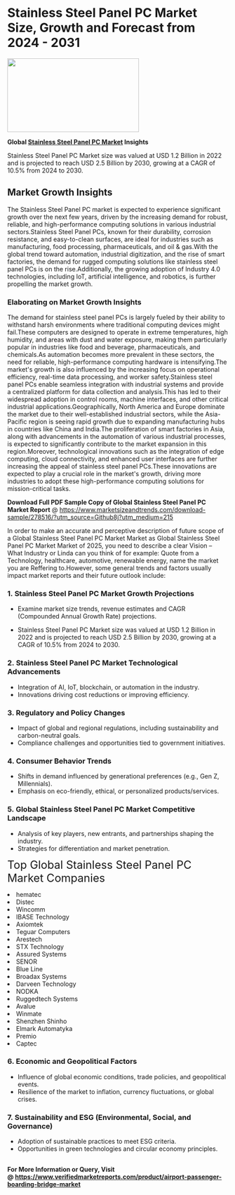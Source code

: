 <H1>Stainless Steel Panel PC Market Size, Growth and Forecast from 2024 - 2031</H1><img class="aligncenter size-medium wp-image-584254" src="https://thirdeyenews.in/wp-content/uploads/2024/09/Global-Market-Research-300x168.jpeg" alt="" width="300" height="168" /><p><strong>Global&nbsp;<a href="https://www.marketsizeandtrends.com/download-sample/278516/?utm_source=Github8j?utm_medium=215">Stainless Steel Panel PC Market</a> Insights</strong></p><p>Stainless Steel Panel PC Market size was valued at USD 1.2 Billion in 2022 and is projected to reach USD 2.5 Billion by 2030, growing at a CAGR of 10.5% from 2024 to 2030.</p><p><h2>Market Growth Insights</h2> The Stainless Steel Panel PC market is expected to experience significant growth over the next few years, driven by the increasing demand for robust, reliable, and high-performance computing solutions in various industrial sectors.Stainless Steel Panel PCs, known for their durability, corrosion resistance, and easy-to-clean surfaces, are ideal for industries such as manufacturing, food processing, pharmaceuticals, and oil & gas.With the global trend toward automation, industrial digitization, and the rise of smart factories, the demand for rugged computing solutions like stainless steel panel PCs is on the rise.Additionally, the growing adoption of Industry 4.0 technologies, including IoT, artificial intelligence, and robotics, is further propelling the market growth. <h3>Elaborating on Market Growth Insights</h3> The demand for stainless steel panel PCs is largely fueled by their ability to withstand harsh environments where traditional computing devices might fail.These computers are designed to operate in extreme temperatures, high humidity, and areas with dust and water exposure, making them particularly popular in industries like food and beverage, pharmaceuticals, and chemicals.As automation becomes more prevalent in these sectors, the need for reliable, high-performance computing hardware is intensifying.The market's growth is also influenced by the increasing focus on operational efficiency, real-time data processing, and worker safety.Stainless steel panel PCs enable seamless integration with industrial systems and provide a centralized platform for data collection and analysis.This has led to their widespread adoption in control rooms, machine interfaces, and other critical industrial applications.Geographically, North America and Europe dominate the market due to their well-established industrial sectors, while the Asia-Pacific region is seeing rapid growth due to expanding manufacturing hubs in countries like China and India.The proliferation of smart factories in Asia, along with advancements in the automation of various industrial processes, is expected to significantly contribute to the market expansion in this region.Moreover, technological innovations such as the integration of edge computing, cloud connectivity, and enhanced user interfaces are further increasing the appeal of stainless steel panel PCs.These innovations are expected to play a crucial role in the market's growth, driving more industries to adopt these high-performance computing solutions for mission-critical tasks.</p><p><span class=""><strong>Download Full PDF Sample Copy of Global Stainless Steel Panel PC Market Report</strong> @ <a href="https://www.marketsizeandtrends.com/download-sample/278516/?utm_source=Github8j?utm_medium=215" target="_blank">https://www.marketsizeandtrends.com/download-sample/278516/?utm_source=Github8j?utm_medium=215</a></span></p><p>In order to make an accurate and perceptive description of future scope of a Global&nbsp;Stainless Steel Panel PC Market Market as Global&nbsp;Stainless Steel Panel PC Market Market of 2025, you need to describe a clear Vision &ndash; What Industry or Linda can you think of for example: Quote from a Technology, healthcare, automotive, renewable energy, name the market you are Reffering to.However, some general trends and factors usually impact market reports and their future outlook include:</p><h3>1.&nbsp;<strong>Stainless Steel Panel PC Market Growth Projections</strong></h3><ul><li>Examine market size trends, revenue estimates and CAGR (Compounded Annual Growth Rate) projections.</li><li><p>Stainless Steel Panel PC Market size was valued at USD 1.2 Billion in 2022 and is projected to reach USD 2.5 Billion by 2030, growing at a CAGR of 10.5% from 2024 to 2030.</p></li></ul><h3>2.&nbsp;<strong>Stainless Steel Panel PC Market Technological Advancements</strong></h3><ul><li>Integration of AI, IoT, blockchain, or automation in the industry.</li><li>Innovations driving cost reductions or improving efficiency.</li></ul><h3>3.&nbsp;<strong>Regulatory and Policy Changes</strong></h3><ul><li>Impact of global and regional regulations, including sustainability and carbon-neutral goals.</li><li>Compliance challenges and opportunities tied to government initiatives.</li></ul><h3>4.&nbsp;<strong>Consumer Behavior Trends</strong></h3><ul><li>Shifts in demand influenced by generational preferences (e.g., Gen Z, Millennials).</li><li>Emphasis on eco-friendly, ethical, or personalized products/services.</li></ul><h3>5.&nbsp;<strong>Global Stainless Steel Panel PC Market Competitive Landscape</strong></h3><ul><li>Analysis of key players, new entrants, and partnerships shaping the industry.</li><li>Strategies for differentiation and market penetration.</li></ul><p data-pm-slice="1 1 []"><span style="color: inherit; font-family: inherit; font-size: 25px;">Top Global Stainless Steel Panel PC Market Companies</span></p><div class="" data-test-id=""><p><li>hematec</li><li> Distec</li><li> Wincomm</li><li> IBASE Technology</li><li> Axiomtek</li><li> Teguar Computers</li><li> Arestech</li><li> STX Technology</li><li> Assured Systems</li><li> SENOR</li><li> Blue Line</li><li> Broadax Systems</li><li> Darveen Technology</li><li> NODKA</li><li> Ruggedtech Systems</li><li> Avalue</li><li> Winmate</li><li> Shenzhen Shinho</li><li> Elmark Automatyka</li><li> Premio</li><li> Captec</li></p></div><h3>6.&nbsp;<strong>Economic and Geopolitical Factors</strong></h3><ul><li>Influence of global economic conditions, trade policies, and geopolitical events.</li><li>Resilience of the market to inflation, currency fluctuations, or global crises.</li></ul><h3>7.&nbsp;<strong>Sustainability and ESG (Environmental, Social, and Governance)</strong></h3><ul><li>Adoption of sustainable practices to meet ESG criteria.</li><li>Opportunities in green technologies and circular economy principles.</li></ul><h2><strong style="font-size: 14px;">For More Information or Query, Visit @&nbsp;</strong><a style="background-color: #ffffff; font-size: 14px;" href="https://www.marketsizeandtrends.com/report/stainless-steel-panel-pc-market/" target="_blank">https://www.verifiedmarketreports.com/product/airport-passenger-boarding-bridge-market</a></h2>